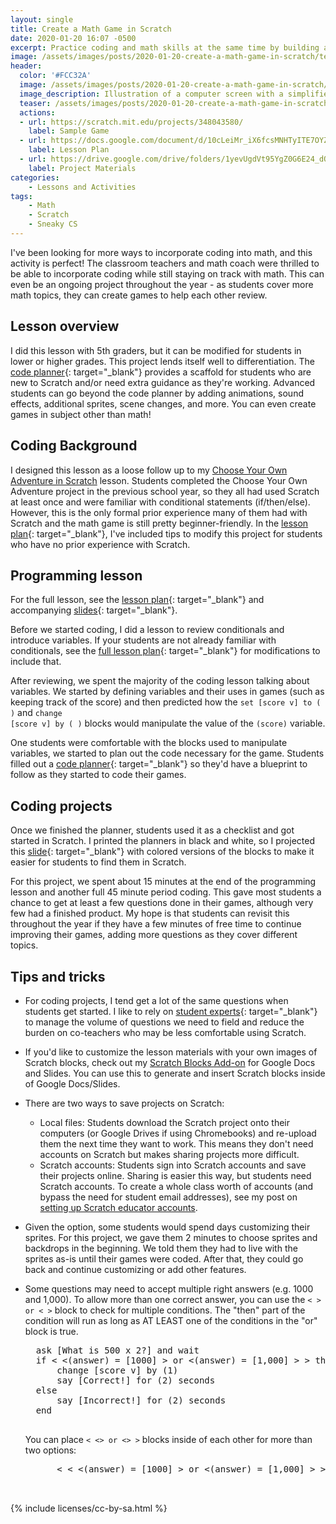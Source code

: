 ```yaml
---
layout: single
title: Create a Math Game in Scratch
date: 2020-01-20 16:07 -0500
excerpt: Practice coding and math skills at the same time by building a beginner-friendly math game in Scratch!
image: /assets/images/posts/2020-01-20-create-a-math-game-in-scratch/teaser.png
header:
  color: '#FCC32A'
  image: /assets/images/posts/2020-01-20-create-a-math-game-in-scratch/teaser.png
  image_description: Illustration of a computer screen with a simplified version of the Scratch editor. The left side displays nondescript Scratch blocks and the right side displays a math game with "3 x 5?" with the answer "15" typed in a box as if to answer the question. 
  teaser: /assets/images/posts/2020-01-20-create-a-math-game-in-scratch/teaser.png
  actions:
  - url: https://scratch.mit.edu/projects/348043580/
    label: Sample Game
  - url: https://docs.google.com/document/d/10cLeiMr_iX6fcsMNHTyITE7OYZYO1zXLNIypNoEChtg/edit#
    label: Lesson Plan
  - url: https://drive.google.com/drive/folders/1yevUgdVt95YgZ0G6E24_dQNINDg1Hs6n
    label: Project Materials
categories:
    - Lessons and Activities
tags: 
    - Math
    - Scratch
    - Sneaky CS
---
```



I've been looking for more ways to incorporate coding into math, and this activity is perfect! The classroom teachers and math coach were thrilled to be able to incorporate coding while still staying on track with math. This can even be an ongoing project throughout the year - as students cover more math topics, they can create games to help each other review.

## Lesson overview

I did this lesson with 5th graders, but it can be modified for students in lower or higher grades. This project lends itself well to differentiation. The [code planner](https://docs.google.com/document/d/1aqgIPcA38VH_i-HTZVlG3nuaXVWYrKR-iL5XXDbhkYM/edit){: target="_blank"} provides a scaffold for students who are new to Scratch and/or need extra guidance as they're working. Advanced students can go beyond the code planner by adding animations, sound effects, additional sprites, scene changes, and more. You can even create games in subject other than math!

## Coding Background

I designed this lesson as a loose follow up to my [Choose Your Own Adventure in Scratch](/post/2019/04/02/choose-your-own-adventure-scratch/) lesson. Students completed the Choose Your Own Adventure project in the previous school year, so they all had used Scratch at least once and were familiar with conditional statements (if/then/else). However, this is the only formal prior experience many of them had with Scratch and the math game is still pretty beginner-friendly. In the [lesson plan](https://docs.google.com/document/d/10cLeiMr_iX6fcsMNHTyITE7OYZYO1zXLNIypNoEChtg/edit#){: target="_blank"}, I've included tips to modify this project for students who have no prior experience with Scratch.

## Programming lesson

For the full lesson, see the [lesson plan](https://docs.google.com/document/d/10cLeiMr_iX6fcsMNHTyITE7OYZYO1zXLNIypNoEChtg/edit#){: target="_blank"} and accompanying [slides](https://docs.google.com/presentation/d/1wwiato2nVKLZGe-wAu-rXioLKThu1GU_NOIB4pNoKGA/edit){: target="_blank"}. 

Before we started coding, I did a lesson to review conditionals and introduce variables. If your students are not already familiar with conditionals, see the [full lesson plan](https://docs.google.com/document/d/10cLeiMr_iX6fcsMNHTyITE7OYZYO1zXLNIypNoEChtg/edit#){: target="_blank"} for modifications to include that.

After reviewing, we spent the majority of the coding lesson talking about variables. We started by defining variables and their uses in games (such as keeping track of the score) and then predicted how the <code class='b'>set [score v] to ( )</code> and <code class='b'>change [score v] by ( )</code> blocks would manipulate the value of the <code class='b'>(score)</code> variable.

One students were comfortable with the blocks used to manipulate variables, we started to plan out the code necessary for the game. Students filled out a [code planner](https://docs.google.com/document/d/1aqgIPcA38VH_i-HTZVlG3nuaXVWYrKR-iL5XXDbhkYM/edit){: target="_blank"} so they'd have a blueprint to follow as they started to code their games.

## Coding projects

Once we finished the planner, students used it as a checklist and got started in Scratch. I printed the planners in black and white, so I projected this [slide](https://docs.google.com/presentation/d/1DK__OD5Z4wpMcBxG9ATCJeYhbEnXIPdcj7wsYvWH5nk/edit#slide=id.p){: target="_blank"} with colored versions of the blocks to make it easier for students to find them in Scratch.

For this project, we spent about 15 minutes at the end of the programming lesson and another full 45 minute period coding. This gave most students a chance to get at least a few questions done in their games, although very few had a finished product. My hope is that students can revisit this throughout the year if they have a few minutes of free time to continue improving their games, adding more questions as they cover different topics.

## Tips and tricks

* For coding projects, I tend get a lot of the same questions when students get started. I like to rely on [student experts](/post/2019/11/03/students-as-experts-peer-support-for-new-skills/){: target="_blank"} to manage the volume of questions we need to field and reduce the burden on co-teachers who may be less comfortable using Scratch.
* If you'd like to customize the lesson materials with your own images of Scratch blocks, check out my [Scratch Blocks Add-on](/addon/scratch-blocks-add-on/) for Google Docs and Slides. You can use this to generate and insert Scratch blocks inside of Google Docs/Slides.
* There are two ways to save projects on Scratch:
	* Local files: Students download the Scratch project onto their computers (or Google Drives if using Chromebooks) and re-upload them the next time they want to work. This means they don't need accounts on Scratch but makes sharing projects more difficult.
	* Scratch accounts: Students sign into Scratch accounts and save their projects online. Sharing is easier this way, but students need Scratch accounts. To create a whole class worth of accounts (and bypass the need for student email addresses), see my post on [setting up Scratch educator accounts](/post/2019/08/05/setting-up-scratch-classes/).
	
* Given the option, some students would spend days customizing their sprites. For this project, we gave them 2 minutes to choose sprites and backdrops in the beginning. We told them they had to live with the sprites as-is until their games were coded. After that, they could go back and continue customizing or add other features.

* Some questions may need to accept multiple right answers (e.g. 1000 and 1,000). To allow more than one correct answer, you can use the <code class='b'>< > or < ></code> block to check for multiple conditions. The "then" part of the condition will run as long as AT LEAST one of the conditions in the "or" block is true.
    
    <pre class='blocks'>
    ask [What is 500 x 2?] and wait
    if < <(answer) = [1000] > or <(answer) = [1,000] > > then
        change [score v] by (1)
        say [Correct!] for (2) seconds
    else
        say [Incorrect!] for (2) seconds
    end
    </pre>
    
    You can place <code class='b'>< <> or <> ></code> blocks inside of each other for more than two options:
    
    <pre class='blocks'>
        < < <(answer) = [1000] > or <(answer) = [1,000] > > or < (answer) = [1,000.0] > >

    </pre>
    
{% include licenses/cc-by-sa.html %}